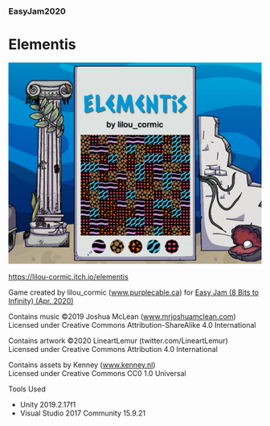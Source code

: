 ### EasyJam2020

# Elementis

![](Easy%20Jam%202020/Cover.png)

https://lilou-cormic.itch.io/elementis

Game created by lilou_cormic (www.purplecable.ca) for [Easy Jam (8 Bits to Infinity) (Apr. 2020)](https://itch.io/jam/easy-jam)

Contains music ©2019 Joshua McLean (www.mrjoshuamclean.com)  
Licensed under Creative Commons Attribution-ShareAlike 4.0 International

Contains artwork ©2020 LineartLemur (twitter.com/LineartLemur)  
Licensed under Creative Commons Attribution 4.0 International 

Contains assets by Kenney (www.kenney.nl)  
Licensed under Creative Commons CC0 1.0 Universal

Tools Used
- Unity 2019.2.17f1
- Visual Studio 2017 Community 15.9.21
